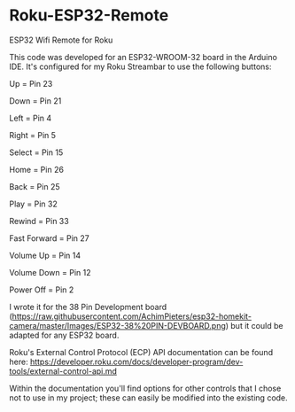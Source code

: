 # Roku-ESP32-Remote
ESP32 Wifi Remote for Roku

This code was developed for an ESP32-WROOM-32 board in the Arduino IDE.  It's configured for my Roku Streambar to use the following buttons:

Up              = Pin 23

Down            = Pin 21

Left            = Pin  4

Right           = Pin  5

Select          = Pin 15

Home            = Pin 26

Back            = Pin 25

Play            = Pin 32

Rewind          = Pin 33

Fast Forward    = Pin 27

Volume Up       = Pin 14

Volume Down     = Pin 12

Power Off       = Pin  2

I wrote it for the 38 Pin Development board (https://raw.githubusercontent.com/AchimPieters/esp32-homekit-camera/master/Images/ESP32-38%20PIN-DEVBOARD.png) but it could be adapted for any ESP32 board.

Roku's External Control Protocol (ECP) API documentation can be found here:  https://developer.roku.com/docs/developer-program/dev-tools/external-control-api.md

Within the documentation you'll find options for other controls that I chose not to use in my project; these can easily be modified into the existing code.
